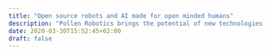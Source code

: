 ```yaml
---
title: "Open source robots and AI made for open minded humans"
description: "Pollen Robotics brings the potential of new technologies in accessible and ethic products"
date: 2020-03-30T15:52:45+02:00
draft: false
---
```


